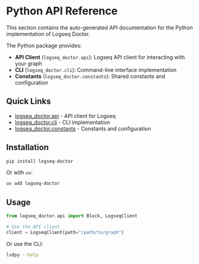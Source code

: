 # Python API Reference

This section contains the auto-generated API documentation for the Python implementation of Logseq Doctor.

The Python package provides:

- **API Client** (`logseq_doctor.api`): Logseq API client for interacting with your graph
- **CLI** (`logseq_doctor.cli`): Command-line interface implementation
- **Constants** (`logseq_doctor.constants`): Shared constants and configuration

## Quick Links

- [logseq_doctor.api](python/api.md) - API client for Logseq
- [logseq_doctor.cli](python/cli.md) - CLI implementation
- [logseq_doctor.constants](python/constants.md) - Constants and configuration

## Installation

```bash
pip install logseq-doctor
```

Or with `uv`:

```bash
uv add logseq-doctor
```

## Usage

```python
from logseq_doctor.api import Block, LogseqClient

# Use the API client
client = LogseqClient(path="/path/to/graph")
```

Or use the CLI:

```bash
lsdpy --help
```
